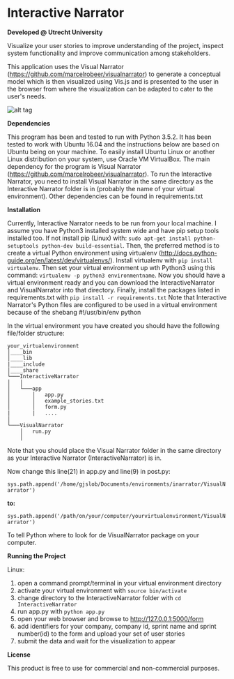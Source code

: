 # Interactive Narrator
**Developed @ Utrecht University**

Visualize your user stories to improve understanding of the project, inspect system functionality 
and improve communication among stakeholders.

This application uses the Visual Narrator (https://github.com/marcelrobeer/visualnarrator) to generate a conceptual model which is then
visualized using Vis.js and is presented to the user in the browser from where the visualization can be adapted to cater to the 
user's needs.

![alt tag](https://github.com/Gionimo/InteractiveNarrator/blob/master/Screenshot%20Interactive%20Narrator2)

**Dependencies**

This program has been and tested to run with Python 3.5.2. It has been tested to work with Ubuntu 16.04 and the instructions below are based on Ubuntu being on your machine. 
To easily install Ubuntu Linux or another Linux distribution on your system, use Oracle VM VirtualBox. The main dependency for the program is Visual Narrator (https://github.com/marcelrobeer/visualnarrator). 
To run the Interactive Narrator, you need to install Visual Narrator in the same directory as the Interactive Narrator folder is in (probably the name of your virtual environment). Other dependencies can be found in requirements.txt

**Installation**

Currently, Interactive Narrator needs to be run from your local machine. I assume you have Python3 installed system wide and have pip setup tools installed too. 
If not install pip (Linux) with: `sudo apt-get install python-setuptools python-dev build-essential`. Then, the preferred method is to create a virtual Python environment using virtualenv 
(http://docs.python-guide.org/en/latest/dev/virtualenvs/). Install virtualenv with `pip install virtualenv`. Then set your virtual environment up wth Python3 using this command: `virtualenv -p python3 environmentname`. 
Now you should have a virtual environment ready and you can download the InteractiveNarrator and VisualNarrator into that directory. Finally, install the packages listed in requirements.txt with
`pip install -r requirements.txt`
Note that Interactive Narrator's Python files are configured to be used in a virtual environment because of the shebang #!/usr/bin/env python

In the virtual environment you have created you should have the following file/folder structure:

```
your_virtualenvironment
│____bin
│____lib  
|____include
│____share
└───InteractiveNarrator
│   │
│   └───app
│       │   app.py
│       │   example_stories.txt
│       │   form.py
|       |   ....
│   
└───VisualNarrator
    │   run.py
    │
```
Note that you should place the Visual Narrator folder in the same directory as your
Interactive Narrator (InteractiveNarrator) is in.

Now change this line(21) in app.py and line(9) in post.py:
   
   `sys.path.append('/home/gjslob/Documents/environments/inarrator/VisualNarrator')`

**to:**

   `sys.path.append('/path/on/your/computer/yourvirtualenvironment/VisualNarrator')`

To tell Python where to look for de VisualNarrator package on your computer.


**Running the Project**

Linux:

1. open a command prompt/terminal in your virtual environment directory
2. activate your virtual environment with `source bin/activate`
3. change directory to the InteractiveNarrator folder with `cd InteractiveNarrator`
4. run app.py with `python app.py`
5. open your web browser and browse to http://127.0.0.1:5000/form
6. add identifiers for your company, company id, sprint name and sprint number(id) to the form
   and upload your set of user stories
7. submit the data and wait for the visualization to appear


**License**

This product is free to use for commercial and non-commercial purposes.